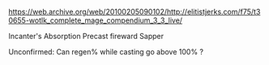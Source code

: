 https://web.archive.org/web/20100205090102/http://elitistjerks.com/f75/t30655-wotlk_complete_mage_compendium_3_3_live/

Incanter's Absorption
    Precast fireward
    Sapper

Unconfirmed:
    Can regen% while casting go above 100% ?